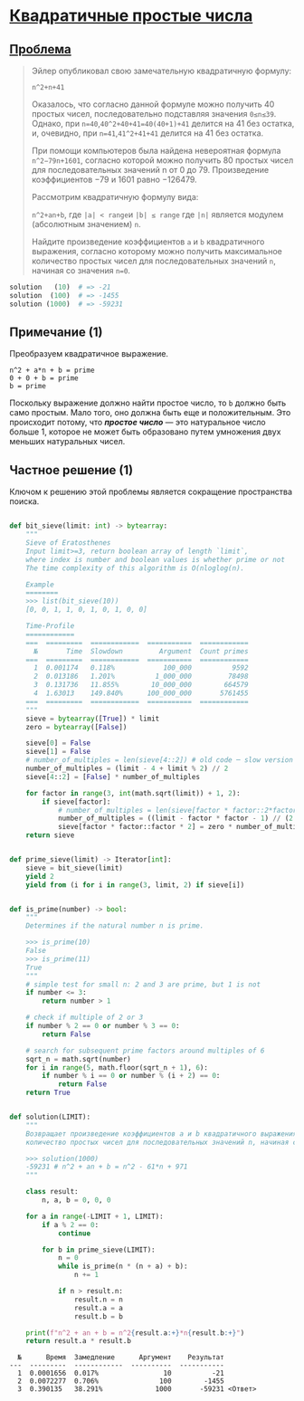 # [Квадратичные простые числа](TODO)

## [Проблема](https://euler.jakumo.org/problems/view/27.html)

> Эйлер опубликовал свою замечательную квадратичную формулу:
> 
> `n^2+n+41`
> 
> Оказалось, что согласно данной формуле можно получить 40 простых чисел, последовательно подставляя значения `0≤n≤39`.
>  Однако, при `n=40`,`40^2+40+41=40(40+1)+41` делится на 41 без остатка, и, очевидно, при `n=41`,`41^2+41+41` делится на 41 без остатка.
> 
> При помощи компьютеров была найдена невероятная формула `n^2−79n+1601`, согласно которой можно получить 80 простых чисел для последовательных значений n от 0 до 79. 
> Произведение коэффициентов −79 и 1601 равно −126479.
> 
> Рассмотрим квадратичную формулу вида:
> 
> `n^2+an+b`, где `|a| < range`и `|b| ≤ range` где `|n|` является модулем (абсолютным значением) `n`.
> 
> Найдите произведение коэффициентов `a` и `b` квадратичного выражения, согласно которому можно получить максимальное количество простых чисел для последовательных значений `n`, начиная со значения `n=0`.


``` python
solution   (10)  # => -21
solution  (100)  # => -1455
solution (1000)  # => -59231
```

## Примечание (1)

Преобразуем квадратичное выражение.
```code
n^2 + a*n + b = prime
0 + 0 + b = prime
b = prime
```
Поскольку выражение должно найти простое число, то `b` должно быть само простым.
 Мало того, оно должна быть еще и положительным. 
 Это происходит потому, что ***простое число*** — это натуральное число больше 1, которое не может быть образовано путем умножения двух меньших натуральных чисел.


## Частное решение (1)

Ключом к решению этой проблемы является сокращение пространства поиска.


```python

def bit_sieve(limit: int) -> bytearray:
    """
    Sieve of Eratosthenes
    Input limit>=3, return boolean array of length `limit`,
    where index is number and boolean values is whether prime or not
    The time complexity of this algorithm is O(nloglog(n).

    Example
    ========
    >>> list(bit_sieve(10))
    [0, 0, 1, 1, 0, 1, 0, 1, 0, 0]

    Time-Profile
    ============
    ===  =========  ============  ===========  ============
      №       Time  Slowdown         Argument  Count primes
    ===  =========  ============  ===========  ============
      1  0.001174   0.118%            100_000          9592
      2  0.013186   1.201%          1_000_000         78498
      3  0.131736   11.855%        10_000_000        664579
      4  1.63013    149.840%      100_000_000       5761455
    ===  =========  ============  ===========  ============
    """
    sieve = bytearray([True]) * limit
    zero = bytearray([False])

    sieve[0] = False
    sieve[1] = False
    # number_of_multiples = len(sieve[4::2]) # old code ─ slow version
    number_of_multiples = (limit - 4 + limit % 2) // 2
    sieve[4::2] = [False] * number_of_multiples

    for factor in range(3, int(math.sqrt(limit)) + 1, 2):
        if sieve[factor]:
            # number_of_multiples = len(sieve[factor * factor::2*factor]) # old code ─ slow version
            number_of_multiples = ((limit - factor * factor - 1) // (2 * factor) + 1)
            sieve[factor * factor::factor * 2] = zero * number_of_multiples
    return sieve


def prime_sieve(limit) -> Iterator[int]:
    sieve = bit_sieve(limit)
    yield 2
    yield from (i for i in range(3, limit, 2) if sieve[i])


def is_prime(number) -> bool:
    """
    Determines if the natural number n is prime.

    >>> is_prime(10)
    False
    >>> is_prime(11)
    True
    """
    # simple test for small n: 2 and 3 are prime, but 1 is not
    if number <= 3:
        return number > 1

    # check if multiple of 2 or 3
    if number % 2 == 0 or number % 3 == 0:
        return False

    # search for subsequent prime factors around multiples of 6
    sqrt_n = math.sqrt(number)
    for i in range(5, math.floor(sqrt_n + 1), 6):
        if number % i == 0 or number % (i + 2) == 0:
            return False
    return True


def solution(LIMIT):
    """
    Возвращает произведение коэффициентов a и b квадратичного выражения, согласно которому можно получить максимальное
    количество простых чисел для последовательных значений n, начиная с значения n=0.

    >>> solution(1000)
    -59231 # n^2 + an + b = n^2 - 61*n + 971
    """

    class result:
        n, a, b = 0, 0, 0

    for a in range(-LIMIT + 1, LIMIT):
        if a % 2 == 0:
            continue

        for b in prime_sieve(LIMIT):
            n = 0
            while is_prime(n * (n + a) + b):
                n += 1

            if n > result.n:
                result.n = n
                result.a = a
                result.b = b

    print(f"n^2 + an + b = n^2{result.a:+}*n{result.b:+}")
    return result.a * result.b
```
```text
  №      Время  Замедление      Аргумент    Результат
---  ---------  ------------  ----------  -----------
  1  0.0001656  0.017%                10          -21
  2  0.0072277  0.706%               100        -1455
  3  0.390135   38.291%             1000       -59231 <Ответ>
```